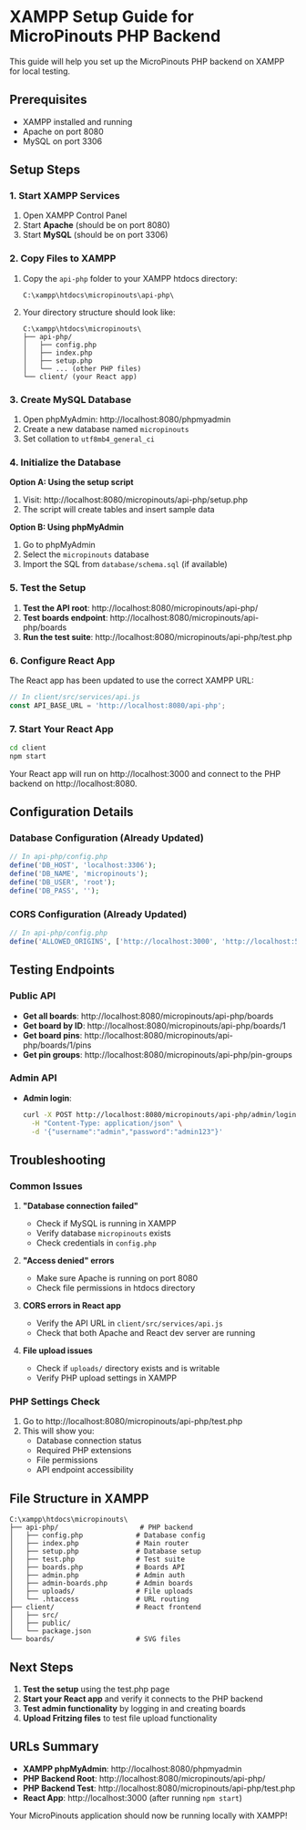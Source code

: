 # XAMPP Setup Guide for MicroPinouts PHP Backend

This guide will help you set up the MicroPinouts PHP backend on XAMPP for local testing.

## Prerequisites

- XAMPP installed and running
- Apache on port 8080
- MySQL on port 3306

## Setup Steps

### 1. Start XAMPP Services

1. Open XAMPP Control Panel
2. Start **Apache** (should be on port 8080)
3. Start **MySQL** (should be on port 3306)

### 2. Copy Files to XAMPP

1. Copy the `api-php` folder to your XAMPP htdocs directory:
   ```
   C:\xampp\htdocs\micropinouts\api-php\
   ```

2. Your directory structure should look like:
   ```
   C:\xampp\htdocs\micropinouts\
   ├── api-php/
   │   ├── config.php
   │   ├── index.php
   │   ├── setup.php
   │   └── ... (other PHP files)
   └── client/ (your React app)
   ```

### 3. Create MySQL Database

1. Open phpMyAdmin: http://localhost:8080/phpmyadmin
2. Create a new database named `micropinouts`
3. Set collation to `utf8mb4_general_ci`

### 4. Initialize the Database

**Option A: Using the setup script**
1. Visit: http://localhost:8080/micropinouts/api-php/setup.php
2. The script will create tables and insert sample data

**Option B: Using phpMyAdmin**
1. Go to phpMyAdmin
2. Select the `micropinouts` database
3. Import the SQL from `database/schema.sql` (if available)

### 5. Test the Setup

1. **Test the API root**: http://localhost:8080/micropinouts/api-php/
2. **Test boards endpoint**: http://localhost:8080/micropinouts/api-php/boards
3. **Run the test suite**: http://localhost:8080/micropinouts/api-php/test.php

### 6. Configure React App

The React app has been updated to use the correct XAMPP URL:
```javascript
// In client/src/services/api.js
const API_BASE_URL = 'http://localhost:8080/api-php';
```

### 7. Start Your React App

```bash
cd client
npm start
```

Your React app will run on http://localhost:3000 and connect to the PHP backend on http://localhost:8080.

## Configuration Details

### Database Configuration (Already Updated)
```php
// In api-php/config.php
define('DB_HOST', 'localhost:3306');
define('DB_NAME', 'micropinouts');
define('DB_USER', 'root');
define('DB_PASS', '');
```

### CORS Configuration (Already Updated)
```php
// In api-php/config.php
define('ALLOWED_ORIGINS', ['http://localhost:3000', 'http://localhost:5000', 'http://localhost:8080']);
```

## Testing Endpoints

### Public API
- **Get all boards**: http://localhost:8080/micropinouts/api-php/boards
- **Get board by ID**: http://localhost:8080/micropinouts/api-php/boards/1
- **Get board pins**: http://localhost:8080/micropinouts/api-php/boards/1/pins
- **Get pin groups**: http://localhost:8080/micropinouts/api-php/pin-groups

### Admin API
- **Admin login**: 
  ```bash
  curl -X POST http://localhost:8080/micropinouts/api-php/admin/login \
    -H "Content-Type: application/json" \
    -d '{"username":"admin","password":"admin123"}'
  ```

## Troubleshooting

### Common Issues

1. **"Database connection failed"**
   - Check if MySQL is running in XAMPP
   - Verify database `micropinouts` exists
   - Check credentials in `config.php`

2. **"Access denied" errors**
   - Make sure Apache is running on port 8080
   - Check file permissions in htdocs directory

3. **CORS errors in React app**
   - Verify the API URL in `client/src/services/api.js`
   - Check that both Apache and React dev server are running

4. **File upload issues**
   - Check if `uploads/` directory exists and is writable
   - Verify PHP upload settings in XAMPP

### PHP Settings Check

1. Go to http://localhost:8080/micropinouts/api-php/test.php
2. This will show you:
   - Database connection status
   - Required PHP extensions
   - File permissions
   - API endpoint accessibility

## File Structure in XAMPP

```
C:\xampp\htdocs\micropinouts\
├── api-php/                    # PHP backend
│   ├── config.php             # Database config
│   ├── index.php              # Main router
│   ├── setup.php              # Database setup
│   ├── test.php               # Test suite
│   ├── boards.php             # Boards API
│   ├── admin.php              # Admin auth
│   ├── admin-boards.php       # Admin boards
│   ├── uploads/               # File uploads
│   └── .htaccess              # URL routing
├── client/                    # React frontend
│   ├── src/
│   ├── public/
│   └── package.json
└── boards/                    # SVG files
```

## Next Steps

1. **Test the setup** using the test.php page
2. **Start your React app** and verify it connects to the PHP backend
3. **Test admin functionality** by logging in and creating boards
4. **Upload Fritzing files** to test file upload functionality

## URLs Summary

- **XAMPP phpMyAdmin**: http://localhost:8080/phpmyadmin
- **PHP Backend Root**: http://localhost:8080/micropinouts/api-php/
- **PHP Backend Test**: http://localhost:8080/micropinouts/api-php/test.php
- **React App**: http://localhost:3000 (after running `npm start`)

Your MicroPinouts application should now be running locally with XAMPP!